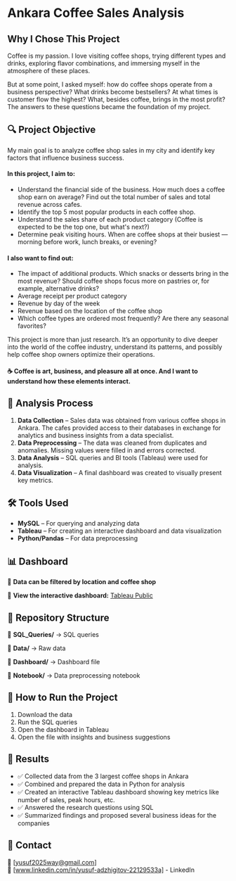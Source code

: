 # Ankara Coffee Sales Analysis  

## Why I Chose This Project  
Coffee is my passion. I love visiting coffee shops, trying different types and drinks, exploring flavor combinations, and immersing myself in the atmosphere of these places.  

But at some point, I asked myself: how do coffee shops operate from a business perspective? What drinks become bestsellers? At what times is customer flow the highest? What, besides coffee, brings in the most profit? The answers to these questions became the foundation of my project.  

## 🔍 Project Objective  

My main goal is to analyze coffee shop sales in my city and identify key factors that influence business success.

#### In this project, I aim to:

- Understand the financial side of the business. How much does a coffee shop earn on average? Find out the total number of sales and total revenue across cafes.
- Identify the top 5 most popular products in each coffee shop.
- Understand the sales share of each product category (Coffee is expected to be the top one, but what's next?)
- Determine peak visiting hours. When are coffee shops at their busiest — morning before work, lunch breaks, or evening?

#### I also want to find out:

- The impact of additional products. Which snacks or desserts bring in the most revenue? Should coffee shops focus more on pastries or, for example, alternative drinks?
- Average receipt per product category
- Revenue by day of the week
- Revenue based on the location of the coffee shop
- Which coffee types are ordered most frequently? Are there any seasonal favorites?

This project is more than just research. It’s an opportunity to dive deeper into the world of the coffee industry, understand its patterns, and possibly help coffee shop owners optimize their operations.

#### ☕ Coffee is art, business, and pleasure all at once. And I want to understand how these elements interact.  

## 🔧 Analysis Process  

1. **Data Collection** – Sales data was obtained from various coffee shops in Ankara. The cafes provided access to their databases in exchange for analytics and business insights from a data specialist.  
2. **Data Preprocessing** – The data was cleaned from duplicates and anomalies. Missing values were filled in and errors corrected.  
3. **Data Analysis** – SQL queries and BI tools (Tableau) were used for analysis.  
4. **Data Visualization** – A final dashboard was created to visually present key metrics.  

## 🛠 Tools Used  
- **MySQL** – For querying and analyzing data  
- **Tableau** – For creating an interactive dashboard and data visualization  
- **Python/Pandas** – For data preprocessing  

## 📊 Dashboard  
📌 **Data can be filtered by location and coffee shop**  

🔗 **View the interactive dashboard:** [Tableau Public](https://public.tableau.com/app/profile/yusuf.adzhigitov/viz/CoffeeAnkaraDashboard/Dashboard3?publish=yes)  

## 📂 Repository Structure  
📂 **SQL_Queries/** → SQL queries  

📂 **Data/** → Raw data  

📂 **Dashboard/** → Dashboard file  

📂 **Notebook/** → Data preprocessing notebook  

## 🚀 How to Run the Project  
1. Download the data  
2. Run the SQL queries  
3. Open the dashboard in Tableau  
4. Open the file with insights and business suggestions  

## 📝 Results  
- ✅ Collected data from the 3 largest coffee shops in Ankara  
- ✅ Combined and prepared the data in Python for analysis  
- ✅ Created an interactive Tableau dashboard showing key metrics like number of sales, peak hours, etc.  
- ✅ Answered the research questions using SQL  
- ✅ Summarized findings and proposed several business ideas for the companies  

## 📌 Contact  
📧 [yusuf2025way@gmail.com]  
📂 [www.linkedin.com/in/yusuf-adzhigitov-22129533a] - LinkedIn
